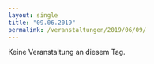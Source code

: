 ```yaml
---
layout: single
title: "09.06.2019"
permalink: /veranstaltungen/2019/06/09/
---
```


Keine Veranstaltung an diesem Tag.
